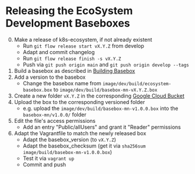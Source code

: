 # Releasing the EcoSystem Development Baseboxes

0. Make a release of k8s-ecosystem, if not already existent
    - Run `git flow release start vX.Y.Z` from develop
    - Adapt and commit changelog
    - Run `git flow release finish -s vX.Y.Z`
    - Push via `git push origin main` and `git push origin develop --tags`
1. Build a basebox as described in [Building Basebox](building_basebox_en.md)
2. Add a version to the basebox
    - Change the basebox name from `image/dev/build/ecosystem-basebox.box` to `image/dev/build/basebox-mn-vX.Y.Z.box`
3. Create a new folder `vX.Y.Z` in the corresponding [Google Cloud Bucket](https://console.cloud.google.com/storage/browser/cloudogu-ecosystem?project=cloudogu-backend)
4. Upload the box to the corresponding versioned folder
    - e.g. upload the `image/dev/build/basebox-mn-v1.0.0.box` into the `basebox-mn/v1.0.0/` folder
5. Edit the file's access permissions
    - Add an entry "Public/allUsers" and grant it "Reader" permissions
6. Adapt the Vagrantfile to match the newly released box
    - Adapt the basebox_version (to `vX.Y.Z`)
    - Adapt the basebox_checksum (get it via `sha256sum image/build/basebox-mn-v1.0.0.box`)
    - Test it via `vagrant up`
    - Commit and push
